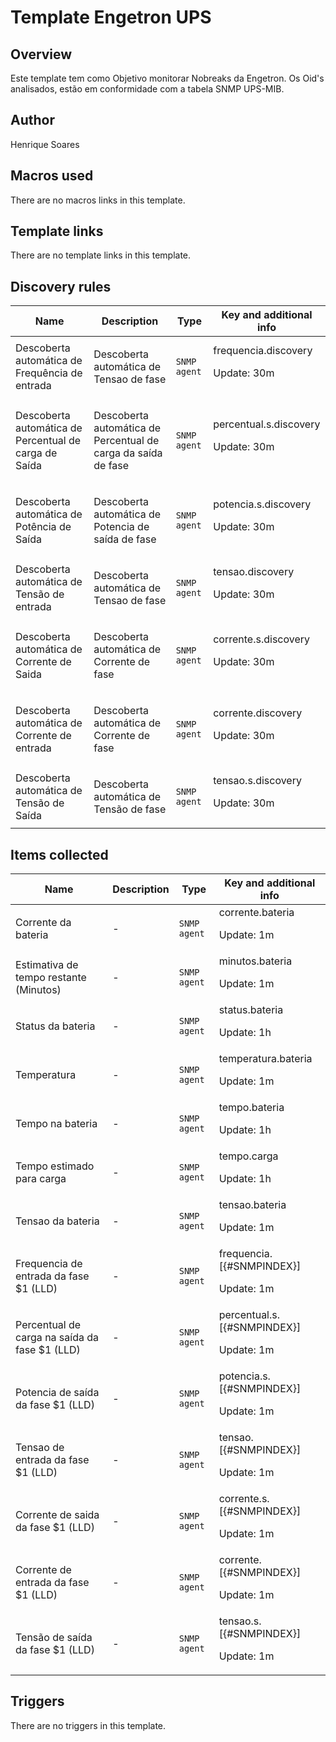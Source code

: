 # Template Engetron UPS

## Overview

 Este template tem como Objetivo monitorar Nobreaks da Engetron. Os Oid's analisados, estão em conformidade com a tabela SNMP UPS-MIB.

## Author

Henrique Soares

## Macros used

There are no macros links in this template.

## Template links

There are no template links in this template.

## Discovery rules

|Name|Description|Type|Key and additional info|
|----|-----------|----|----|
|Descoberta automática de Frequência de entrada|<p>Descoberta automática de Tensao de fase</p>|`SNMP agent`|frequencia.discovery<p>Update: 30m</p>|
|Descoberta automática de Percentual de carga de Saída|<p>Descoberta automática de Percentual de carga da saída de fase</p>|`SNMP agent`|percentual.s.discovery<p>Update: 30m</p>|
|Descoberta automática de Potência de Saída|<p>Descoberta automática de Potencia de saída de fase</p>|`SNMP agent`|potencia.s.discovery<p>Update: 30m</p>|
|Descoberta automática de Tensão de entrada|<p>Descoberta automática de Tensao de fase</p>|`SNMP agent`|tensao.discovery<p>Update: 30m</p>|
|Descoberta automática de Corrente de Saida|<p>Descoberta automática de Corrente de fase</p>|`SNMP agent`|corrente.s.discovery<p>Update: 30m</p>|
|Descoberta automática de Corrente de entrada|<p>Descoberta automática de Corrente de fase</p>|`SNMP agent`|corrente.discovery<p>Update: 30m</p>|
|Descoberta automática de Tensão de Saída|<p>Descoberta automática de Tensão de fase</p>|`SNMP agent`|tensao.s.discovery<p>Update: 30m</p>|
## Items collected

|Name|Description|Type|Key and additional info|
|----|-----------|----|----|
|Corrente da bateria|<p>-</p>|`SNMP agent`|corrente.bateria<p>Update: 1m</p>|
|Estimativa de tempo restante (Minutos)|<p>-</p>|`SNMP agent`|minutos.bateria<p>Update: 1m</p>|
|Status da bateria|<p>-</p>|`SNMP agent`|status.bateria<p>Update: 1h</p>|
|Temperatura|<p>-</p>|`SNMP agent`|temperatura.bateria<p>Update: 1m</p>|
|Tempo na bateria|<p>-</p>|`SNMP agent`|tempo.bateria<p>Update: 1h</p>|
|Tempo estimado para carga|<p>-</p>|`SNMP agent`|tempo.carga<p>Update: 1h</p>|
|Tensao da bateria|<p>-</p>|`SNMP agent`|tensao.bateria<p>Update: 1m</p>|
|Frequencia de entrada da fase $1 (LLD)|<p>-</p>|`SNMP agent`|frequencia.[{#SNMPINDEX}]<p>Update: 1m</p>|
|Percentual de carga na saída da fase $1 (LLD)|<p>-</p>|`SNMP agent`|percentual.s.[{#SNMPINDEX}]<p>Update: 1m</p>|
|Potencia de saída da fase $1 (LLD)|<p>-</p>|`SNMP agent`|potencia.s.[{#SNMPINDEX}]<p>Update: 1m</p>|
|Tensao de entrada da fase $1 (LLD)|<p>-</p>|`SNMP agent`|tensao.[{#SNMPINDEX}]<p>Update: 1m</p>|
|Corrente de saida da fase $1 (LLD)|<p>-</p>|`SNMP agent`|corrente.s.[{#SNMPINDEX}]<p>Update: 1m</p>|
|Corrente de entrada da fase $1 (LLD)|<p>-</p>|`SNMP agent`|corrente.[{#SNMPINDEX}]<p>Update: 1m</p>|
|Tensão de saída da fase $1 (LLD)|<p>-</p>|`SNMP agent`|tensao.s.[{#SNMPINDEX}]<p>Update: 1m</p>|
## Triggers

There are no triggers in this template.


